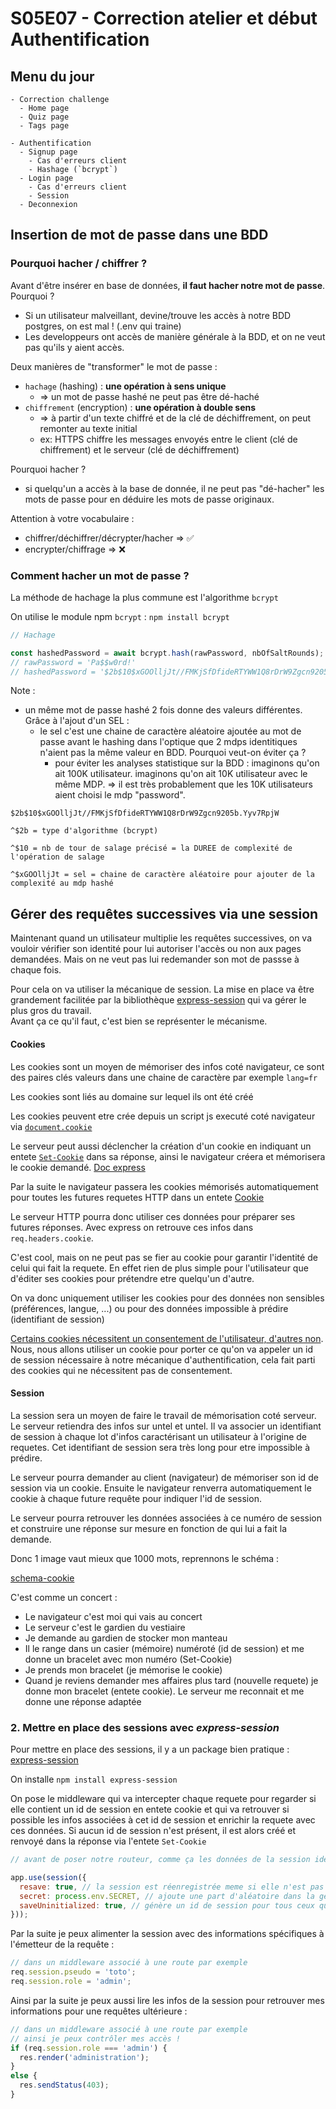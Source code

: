 # S05E07 - Correction atelier et début Authentification

## Menu du jour 

```
- Correction challenge
  - Home page
  - Quiz page
  - Tags page

- Authentification
  - Signup page
    - Cas d'erreurs client
    - Hashage (`bcrypt`)
  - Login page
    - Cas d'erreurs client
    - Session
  - Deconnexion
```

## Insertion de mot de passe dans une BDD

### Pourquoi hacher / chiffrer ? 

Avant d'être insérer en base de données, **il faut hacher notre mot de passe**. Pourquoi ? 
- Si un utilisateur malveillant, devine/trouve les accès à notre BDD postgres, on est mal ! (.env qui traine)
- Les developpeurs ont accès de manière générale à la BDD, et on ne veut pas qu'ils y aient accès.

Deux manières de "transformer" le mot de passe : 
- `hachage` (hashing) : **une opération à sens unique**
  - => un mot de passe hashé ne peut pas être dé-haché
- `chiffrement` (encryption) : **une opération à double sens**
  - => à partir d'un texte chiffré et de la clé de déchiffrement, on peut remonter au texte initial
  - ex: HTTPS chiffre les messages envoyés entre le client (clé de chiffrement) et le serveur (clé de déchiffrement)

Pourquoi hacher ? 
- si quelqu'un a accès à la base de donnée, il ne peut pas "dé-hacher" les mots de passe pour en déduire les mots de passe originaux.

Attention à votre vocabulaire : 
- chiffrer/déchiffrer/décrypter/hacher => ✅
- encrypter/chiffrage => ❌

### Comment hacher un mot de passe ?

La méthode de hachage la plus commune est l'algorithme `bcrypt`

On utilise le module npm `bcrypt` : `npm install bcrypt`

```js
// Hachage

const hashedPassword = await bcrypt.hash(rawPassword, nbOfSaltRounds);
// rawPassword = 'Pa$$w0rd!'   
// hashedPassword = '$2b$10$xGOOlljJt//FMKjSfDfideRTYWW1Q8rDrW9Zgcn9205b.Yyv7RpjW'
```

Note : 
- un même mot de passe hashé 2 fois donne des valeurs différentes. Grâce à l'ajout d'un SEL : 
  - le sel c'est une chaine de caractère aléatoire ajoutée au mot de passe avant le hashing dans l'optique que 2 mdps identitiques n'aient pas la même valeur en BDD. Pourquoi veut-on éviter ça ?
    - pour éviter les analyses statistique sur la BDD : imaginons qu'on ait 100K utilisateur. imaginons qu'on ait 10K utilisateur avec le même MDP. => il est très probablement que les 10K utilisateurs aient choisi le mdp "password".

```
$2b$10$xGOOlljJt//FMKjSfDfideRTYWW1Q8rDrW9Zgcn9205b.Yyv7RpjW

^$2b = type d'algorithme (bcrypt)

^$10 = nb de tour de salage précisé = la DUREE de complexité de l'opération de salage

^$xGOOlljJt = sel = chaine de caractère aléatoire pour ajouter de la complexité au mdp hashé
```

## Gérer des requêtes successives via une session

Maintenant quand un utilisateur multiplie les requêtes successives, on va vouloir vérifier son identité pour lui autoriser l'accès ou non aux pages demandées. Mais on ne veut pas lui redemander son mot de passse à chaque fois.

Pour cela on va utiliser la mécanique de session. La mise en place va être grandement facilitée par la bibliothèque [express-session](https://www.npmjs.com/package/express-session) qui va gérer le plus gros du travail.  
Avant ça ce qu'il faut, c'est bien se représenter le mécanisme.


#### Cookies

Les cookies sont un moyen de mémoriser des infos coté navigateur, ce sont des paires clés valeurs dans une chaine de caractère par exemple `lang=fr`

Les cookies sont liés au domaine sur lequel ils ont été créé

Les cookies peuvent etre crée depuis un script js executé coté navigateur via [`document.cookie`](https://developer.mozilla.org/en-US/docs/Web/API/Document/cookie)

Le serveur peut aussi déclencher la création d'un cookie en indiquant un entete [`Set-Cookie`](https://developer.mozilla.org/fr/docs/Web/HTTP/Headers/Set-Cookie) dans sa réponse, ainsi le navigateur créera et mémorisera le cookie demandé. [Doc express](https://expressjs.com/en/4x/api.html#res.cookie)

Par la suite le navigateur passera les cookies mémorisés automatiquement pour toutes les futures requetes HTTP dans un entete [Cookie](https://developer.mozilla.org/en-US/docs/Web/HTTP/Headers/Cookie)

Le serveur HTTP pourra donc utiliser ces données pour préparer ses futures réponses. Avec express on retrouve ces infos dans `req.headers.cookie`.

C'est cool, mais on ne peut pas se fier au cookie pour garantir l'identité de celui qui fait la requete. En effet rien de plus simple pour l'utilisateur que d'éditer ses cookies pour prétendre etre quelqu'un d'autre.

On va donc uniquement utiliser les cookies pour des données non sensibles (préférences, langue, ...) ou pour des données impossible à prédire (identifiant de session)

[Certains cookies nécessitent un consentement de l'utilisateur, d'autres non](https://www.cnil.fr/fr/cookies-et-traceurs-comment-mettre-mon-site-web-en-conformite). Nous, nous allons utiliser un cookie pour porter ce qu'on va appeler un id de session nécessaire à notre mécanique d'authentification, cela fait parti des cookies qui ne nécessitent pas de consentement.

#### Session

La session sera un moyen de faire le travail de mémorisation coté serveur. Le serveur retiendra des infos sur untel et untel. Il va associer un identifiant de session à chaque lot d'infos caractérisant un utilisateur à l'origine de requetes. Cet identifiant de session sera très long pour etre impossible à prédire.

Le serveur pourra demander au client (navigateur) de mémoriser son id de session via un cookie. Ensuite le navigateur renverra automatiquement le cookie à chaque future requête pour indiquer l'id de session.

Le serveur pourra retrouver les données associées à ce numéro de session et construire une réponse sur mesure en fonction de qui lui a fait la demande.

Donc 1 image vaut mieux que 1000 mots, reprennons le schéma :


[schema-cookie](./cookies.png)

C'est comme un concert :

- Le navigateur c'est moi qui vais au concert
- Le serveur c'est le gardien du vestiaire
- Je demande au gardien de stocker mon manteau
- Il le range dans un casier (mémoire) numéroté (id de session) et me donne un bracelet avec mon numéro (Set-Cookie)
- Je prends mon bracelet (je mémorise le cookie)
- Quand je reviens demander mes affaires plus tard (nouvelle requete) je donne mon bracelet (entete cookie). Le serveur me reconnait et me donne une réponse adaptée


### 2. Mettre en place des sessions avec _express-session_

Pour mettre en place des sessions, il y a un package bien pratique : [express-session](https://www.npmjs.com/package/express-session)

On installe `npm install express-session`

On pose le middleware qui va intercepter chaque requete pour regarder si elle contient un id de session en entete cookie et qui va retrouver si possible les infos associées à cet id de session et enrichir la requete avec ces données. Si aucun id de session n'est présent, il est alors créé et renvoyé dans la réponse via l'entete `Set-Cookie`

```js
// avant de poser notre routeur, comme ça les données de la session identifiée seront accessible dans nos routes

app.use(session({
  resave: true, // la session est réenregistrée meme si elle n'est pas modifiée
  secret: process.env.SECRET, // ajoute une part d'aléatoire dans la génération des id de session imprédictible
  saveUninitialized: true, // génère un id de session pour tous ceux qui n'en ont pas encore
}));
```

Par la suite je peux alimenter la session avec des informations spécifiques à l'émetteur de la requête :

```js
// dans un middleware associé à une route par exemple
req.session.pseudo = 'toto';
req.session.role = 'admin';
```

Ainsi par la suite je peux aussi lire les infos de la session pour retrouver mes informations pour une requêtes ultérieure :

```js
// dans un middleware associé à une route par exemple
// ainsi je peux contrôler mes accès !
if (req.session.role === 'admin') {
  res.render('administration');
}
else {
  res.sendStatus(403);
}
```